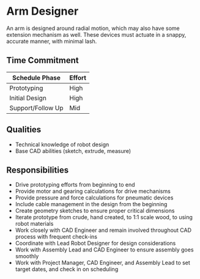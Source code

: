 # Arm Designer

An arm is designed around radial motion, which may also have some extension mechanism as well.
These devices must actuate in a snappy, accurate manner, with minimal lash.

## Time Commitment

| Schedule Phase     | Effort   |
|--------------------|----------|
| Prototyping        | High     |
| Initial Design     | High     |
| Support/Follow Up  | Mid      |

## Qualities
 - Technical knowledge of robot design
 - Base CAD abilities (sketch, extrude, measure)

## Responsibilities
 - Drive prototyping efforts from beginning to end
 - Provide motor and gearing calculations for drive mechanisms
 - Provide pressure and force calculations for pneumatic devices
 - Include cable management in the design from the beginning
 - Create geometry sketches to ensure proper critical dimensions
 - Iterate prototype from crude, hand created, to 1:1 scale wood, to using robot materials
 - Work closely with CAD Engineer and remain involved throughout CAD process with frequent check-ins
 - Coordinate with Lead Robot Designer for design considerations
 - Work with Assembly Lead and CAD Engineer to ensure assembly goes smoothly
 - Work with Project Manager, CAD Engineer, and Assembly Lead to set target dates, and check in on scheduling
